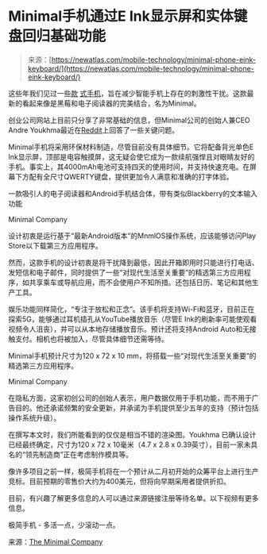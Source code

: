 <!--yml

category: 未分类

date: 2024-05-27 14:31:25

-->

# Minimal手机通过E Ink显示屏和实体键盘回归基础功能

> 来源：[https://newatlas.com/mobile-technology/minimal-phone-eink-keyboard/](https://newatlas.com/mobile-technology/minimal-phone-eink-keyboard/)

这些年我们见过一些[款](https://newatlas.com/light-phone-details/37506/) [式手机](https://newatlas.com/mobile-technology/minimalist-eink-phone-mudita-pure/)，旨在减少智能手机上存在的刺激性干扰。这款最新的看起来像是黑莓和电子阅读器的完美结合，名为Minimal。

创业公司网站上目前只分享了非常基础的信息，但Minimal公司的创始人兼CEO Andre Youkhma最近在[Reddit](https://www.reddit.com/r/TheMinimalCompany/comments/19a6xr5/join_me_for_an_ama_the_journey_of_the_minimal/?rdt=61127)上回答了一些关键问题。

Minimal手机将采用环保材料制造，尽管目前没有具体细节。它将配备背光单色E Ink显示屏，顶部是电容触摸屏，这无疑会使它成为一款续航强悍且对眼睛友好的手机。事实上，其4000mAh电池可支持四天的使用时间，并支持快速充电。在屏幕下方配有全尺寸QWERTY键盘，提供更加令人满意和准确的打字体验。

一款吸引人的电子阅读器和Android手机结合体，带有类似Blackberry的文本输入功能

Minimal Company

设计初衷是运行基于“最新Android版本”的MnmlOS操作系统，应该能够访问Play Store以下载第三方应用程序。

然而，这款手机的设计初衷是将干扰降到最低，因此开箱即用时只能进行打电话、发短信和电子邮件，同时提供了一些“对现代生活至关重要”的精选第三方应用程序，如共享乘车或导航应用，而不会使用户不知所措。还包括日历、笔记和其他生产工具。

娱乐功能同样简化，“专注于放松和正念”。该手机将支持Wi-Fi和蓝牙，目前正在探索5G，能够通过耳机插孔从YouTube播放音乐（尽管E Ink的刷新率可能使观看视频令人沮丧），并可以从本地存储播放音乐。预计还将支持Android Auto和无接触支付。相机也将被加入，尽管具体细节还需等待。

Minimal手机预计尺寸为120 x 72 x 10 mm，将搭载一些“对现代生活至关重要”的精选第三方应用程序。

Minimal Company

在隐私方面，这家初创公司的创始人表示，用户数据仅用于手机功能，而不用于广告目的。他还承诺频繁的安全更新，并承诺为手机提供至少五年的支持（预计包括操作系统升级）。

在撰写本文时，我们所能看到的仅仅是相当不错的渲染图。Youkhma 已确认设计已经最终确定，尺寸为120 x 72 x 10毫米（4.7 x 2.8 x 0.39英寸），目前一家未具名的“领先制造商”正在考虑制作模具等。

像许多项目之前一样，极简手机将在一个预计从二月初开始的众筹平台上进行生产竞标。目前预期的零售价大约为400美元，但将向早期采用者提供折扣。

目前，有兴趣了解更多信息的人可以通过来源链接注册等待名单。以下视频有更多信息。

极简手机 - 多活一点，少滚动一点。

来源：[The Minimal Company](https://www.tryminimal.com/)

